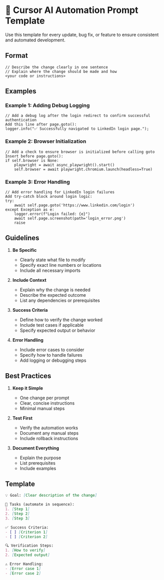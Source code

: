 # 🎯 Cursor AI Automation Prompt Template

Use this template for every update, bug fix, or feature to ensure consistent and automated development.

## Format

```cursor
// Describe the change clearly in one sentence
// Explain where the change should be made and how
<your code or instructions>
```

## Examples

### Example 1: Adding Debug Logging
```cursor
// Add a debug log after the login redirect to confirm successful authentication
Add this line after page.goto():
logger.info("✅ Successfully navigated to LinkedIn login page.");
```

### Example 2: Browser Initialization
```cursor
// Add a check to ensure browser is initialized before calling goto
Insert before page.goto():
if self.browser is None:
    playwright = await async_playwright().start()
    self.browser = await playwright.chromium.launch(headless=True)
```

### Example 3: Error Handling
```cursor
// Add error handling for LinkedIn login failures
Add try-catch block around login logic:
try:
    await self.page.goto('https://www.linkedin.com/login')
except Exception as e:
    logger.error(f"Login failed: {e}")
    await self.page.screenshot(path='login_error.png')
    raise
```

## Guidelines

1. **Be Specific**
   - Clearly state what file to modify
   - Specify exact line numbers or locations
   - Include all necessary imports

2. **Include Context**
   - Explain why the change is needed
   - Describe the expected outcome
   - List any dependencies or prerequisites

3. **Success Criteria**
   - Define how to verify the change worked
   - Include test cases if applicable
   - Specify expected output or behavior

4. **Error Handling**
   - Include error cases to consider
   - Specify how to handle failures
   - Add logging or debugging steps

## Best Practices

1. **Keep it Simple**
   - One change per prompt
   - Clear, concise instructions
   - Minimal manual steps

2. **Test First**
   - Verify the automation works
   - Document any manual steps
   - Include rollback instructions

3. **Document Everything**
   - Explain the purpose
   - List prerequisites
   - Include examples

## Template

```markdown
💡 Goal: [Clear description of the change]

🎯 Tasks (automate in sequence):
1. [Step 1]
2. [Step 2]
3. [Step 3]

✅ Success Criteria:
- [ ] [Criterion 1]
- [ ] [Criterion 2]

🔍 Verification Steps:
1. [How to verify]
2. [Expected output]

⚠️ Error Handling:
- [Error case 1]
- [Error case 2]
``` 